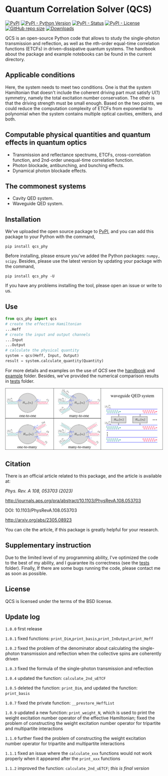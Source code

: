 # Quantum Correlation Solver (QCS)
[![PyPI](https://img.shields.io/pypi/v/qcs_phy)](https://pypi.org/project/qcs-phy/)
[![PyPI - Python Version](https://img.shields.io/pypi/pyversions/qcs_phy)](https://pypi.org/project/qcs-phy/)
[![PyPI - Status](https://img.shields.io/pypi/status/qcs_phy)](https://pypi.org/project/qcs-phy/)
[![PyPI - License](https://img.shields.io/pypi/l/qcs_phy)](https://pypi.org/project/qcs-phy/)
[![GitHub repo size](https://img.shields.io/github/repo-size/ZhiGuangLu/qcs)](https://github.com/ZhiGuangLu/qcs)
[![Downloads](https://static.pepy.tech/personalized-badge/qcs-phy?period=total&units=international_system&left_color=black&right_color=orange&left_text=Downloads)](https://pepy.tech/project/qcs-phy)


QCS is an open-source Python code that allows to study the single-photon transmission and reflection, as well as the  *n*th-order equal-time correlation functions (ETCFs)
in driven-dissipative quantum systems. The handbook about the package and example notebooks can be found in the current directory.
## Applicable conditions
Here, the system needs to meet two conditions. One is that the system Hamiltonian that doesn't include the coherent driving part must satisfy U(1) symmetry, namely the 
total excitation number conservation. The other is that the driving strength must be small enough. Based on the two points, we could reduce the computation complexity of 
ETCFs from exponential to polynomial when the system contains multiple optical cavities, emitters, and both.

## Computable physical quantities and quantum effects in quantum optics
* Transmission and reflectance spectrums, ETCFs, cross-correlation function, and 2nd-order unequal-time correlation function.
* Photon blockade, antibunching, and bunching effects.
* Dynamical photon blockade effects.
## The commonest systems
* Cavity QED system.
* Waveguide QED system.


## Installation
We've uploaded the open source package to [PyPI](https://pypi.org/project/qcs-phy), and you can add this package to your Python with the command,
```
pip install qcs_phy
```
Before installing, please ensure you've added the Python packages: ``` numpy, scipy ```. Besides, please use the latest version by updating your package with the command,
```
pip install qcs_phy -U
```
If you have any problems installing the tool, please open an issue or write to us. 

## Use

```python
from qcs_phy import qcs
# create the effective Hamiltonian
...Heff
# create the input and output channels
...Input
...Output
# calculate the physical quantity
system = qcs(Heff, Input, Output)
result = system.calculate_quantity(Quantity)
```

For more details and examples on the use of *QCS* see the [handbook](https://github.com/ZhiGuangLu/qcs/tree/main/handbook) and [example](https://github.com/ZhiGuangLu/qcs/tree/main/examples) folder. Besides, 
we've provided the numerical comparison results in [tests](https://github.com/ZhiGuangLu/qcs/tree/main/tests) folder.

<img src="https://github.com/ZhiGuangLu/Load-Figures/blob/main/Qcs.png" width="965px">

## Citation
There is an official article related to this package, and the article is available at: 

*Phys. Rev. A 108, 053703 (2023)*

http://journals.aps.org/pra/abstract/10.1103/PhysRevA.108.053703

DOI: 10.1103/PhysRevA.108.053703

http://arxiv.org/abs/2305.08923

You can cite the article, if this package is greatly helpful for your research.
## Supplementary instruction
Due to the limited level of my programming ability, I've optimized the code to the best of my ability, and I guarantee its correctness (see the [tests](https://github.com/ZhiGuangLu/qcs/tree/main/tests) folder). Finally, If there are some bugs running the code, please contact me as soon as possible.

## License
QCS is licensed under the terms of the BSD license.

## Update log
`1.0.0` first release

`1.0.1` fixed functions: `print_Dim`,`print_basis`,`print_InOutput`,`print_Heff`

`1.0.2` fixed the problem of the denominator about calculating the single-photon transmission and reflection when the collective spins are coherently driven 

`1.0.3` fixed the formula of the single-photon transmission and reflection

`1.0.4` updated the function: `calculate_2nd_uETCF`

`1.0.5` deleted the function: `print_Dim`, and updated the function: `print_basis`

`1.0.7` fixed the private function: `__prestore_HeffList`

`1.0.9` updated a new function: `print_weight_N`, which is used to print the weight excitation number operator of the effective Hamiltonian; fixed the problem of constructing the weight excitation number operator for tripartite and multipartite interactions

`1.1.0` further fixed the problem of constructing the weight excitation number operator for tripartite and multipartite interactions

`1.1.1` fixed an issue where the `calculate_xxx` functions would not work properly when it appeared after the `print_xxx` functions

`1.1.2` improved the function: `calculate_2nd_uETCF`; *this is final version*
